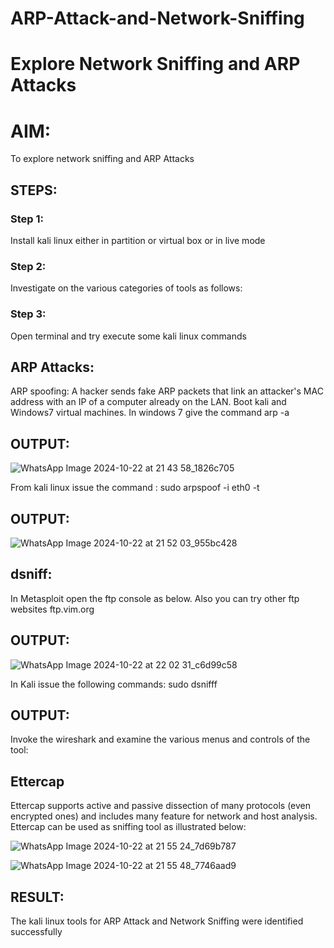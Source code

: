 # ARP-Attack-and-Network-Sniffing
# Explore Network Sniffing and ARP Attacks

# AIM:

To explore network sniffing and ARP Attacks

## STEPS:

### Step 1:

Install kali linux either in partition or virtual box or in live mode

### Step 2:

Investigate on the various categories of tools as follows:


### Step 3:
Open terminal and try execute some kali linux commands

## ARP Attacks:  
ARP spoofing: A hacker sends fake ARP packets that link an attacker's MAC address with an IP of a computer already on the LAN. 
Boot kali and Windows7 virtual machines.
In windows 7 give the command arp -a
## OUTPUT:

![WhatsApp Image 2024-10-22 at 21 43 58_1826c705](https://github.com/user-attachments/assets/1418c4da-3272-4c29-89bd-02f8cf77fb9a)


From kali linux issue the command :
sudo arpspoof -i eth0 -t <target system> <gateway>
## OUTPUT:

![WhatsApp Image 2024-10-22 at 21 52 03_955bc428](https://github.com/user-attachments/assets/ff3a67cc-7f80-40fa-826e-3694a68b0db0)

## dsniff:
 
In Metasploit open the ftp console as below. Also you can try other ftp websites ftp.vim.org

## OUTPUT:

![WhatsApp Image 2024-10-22 at 22 02 31_c6d99c58](https://github.com/user-attachments/assets/6447ad75-6ec8-4506-b1be-d93053f069d6)

In Kali issue the following commands:
sudo dsnifff

## OUTPUT:



Invoke the wireshark and examine the various menus  and controls of the tool:


## Ettercap
Ettercap supports active and passive dissection of many protocols (even encrypted ones) and includes many feature for network and host analysis. Ettercap can be used as sniffing tool as illustrated below:

![WhatsApp Image 2024-10-22 at 21 55 24_7d69b787](https://github.com/user-attachments/assets/2b75d0f6-ca16-4880-8176-2eb1e8860b9a)

![WhatsApp Image 2024-10-22 at 21 55 48_7746aad9](https://github.com/user-attachments/assets/dbd01e64-2073-471a-a9bd-cff12f4b1f24)


## RESULT:
The kali linux tools for ARP Attack and Network Sniffing were identified successfully
